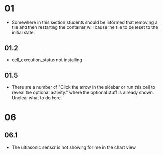 01
==

* Somewhere in this section students should be informed that removing a file and then restarting the container will cause the file to be reset to the initial state.

01.2
----

* cell_execution_status not installing


01.5
----

* There are a number of "Click the arrow in the sidebar or run this cell to reveal the optional activity." where the optional stuff is already shown. Unclear what to do here.

06
==

06.1
----

* The ultrasonic sensor is not showing for me in the chart view
